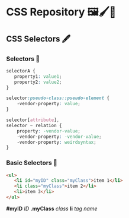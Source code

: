 # CSS Repository 🖼️🖌️📸

## CSS Selectors 🖋️

### Selectors 🔵

```css
selectorA {
   property1: value1;
   property2: value2;
}

selector:pseudo-class::pseudo-element {
    -vendor-property: value;
}

selector[attribute],
selector ~ relation {
    property: -vendor-value;
    -vendor-property: -vendor-value;
    -vendor-property: weirdsyntax;
}
```
### Basic Selectors 🔵

```html
<ul>
   <li id="myID" class="myClass">item 1</li>
   <li class="myClass">item 2</li>
   <li>item 3</li>
</ul>
```
**#myID** *ID*
**.myClass** *class*
**li** *tag name*
